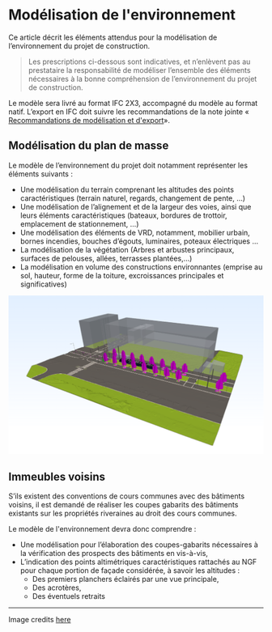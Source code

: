# Modélisation de l'environnement

Ce article décrit les éléments attendus pour la modélisation de l’environnement du projet de construction.

> Les prescriptions ci-dessous sont indicatives, et n’enlèvent pas au prestataire la responsabilité de modéliser l’ensemble des éléments nécessaires à la bonne compréhension de l’environnement du projet de construction.

Le modèle sera livré au format IFC 2X3, accompagné du modèle au format natif. L’export en IFC doit suivre les recommandations de la note jointe « [Recommandations de modélisation et d'export](/02_Modelisation/00_communs/export-rvt.md )».

## Modélisation du plan de masse

Le modèle de l’environnement du projet doit notamment représenter les éléments suivants :

* Une modélisation du terrain comprenant les altitudes des points caractéristiques \(terrain naturel, regards, changement de pente, …\)
* Une modélisation de l’alignement et de la largeur des voies, ainsi que leurs éléments caractéristiques \(bateaux, bordures de trottoir, emplacement de stationnement, …\)
* Une modélisation des éléments de VRD, notamment, mobilier urbain, bornes incendies, bouches d’égouts, luminaires, poteaux électriques …
* La modélisation de la végétation \(Arbres et arbustes principaux, surfaces de pelouses, allées, terrasses plantées,…\)
* La modélisation en volume des constructions environnantes \(emprise au sol, hauteur, forme de la toiture, excroissances principales et significatives\)

![](/02_Modelisation/01_geometre/images/Site.PNG)

## Immeubles voisins

S’ils existent des conventions de cours communes avec des bâtiments voisins, il est demandé de réaliser les coupes gabarits des bâtiments existants sur les propriétés riveraines au droit des cours communes.

Le modèle de l'environnement devra donc comprendre :

* Une modélisation pour l’élaboration des coupes-gabarits nécessaires à la vérification des prospects des bâtiments en vis-à-vis,
* L’indication des points altimétriques caractéristiques rattachés au NGF pour chaque portion de façade considérée, à savoir les altitudes : 
  * Des premiers planchers éclairés par une vue principale,
  * Des acrotères,
  * Des éventuels retraits

---

Image credits [here ](/CREDITS.md)

